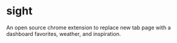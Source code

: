 # sight
An open source chrome extension to replace new tab page with a dashboard favorites, weather, and inspiration.
